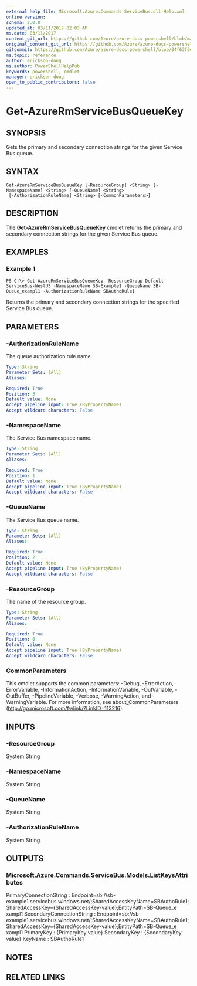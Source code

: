 ```yaml
---
external help file: Microsoft.Azure.Commands.ServiceBus.dll-Help.xml
online version:
schema: 2.0.0
updated_at: 03/11/2017 02:03 AM
ms.date: 03/11/2017
content_git_url: https://github.com/Azure/azure-docs-powershell/blob/master/azureps-cmdlets-docs/ResourceManager/AzureRM.ServiceBus/v0.1.0/Get-AzureRmServiceBusQueueKey.md
original_content_git_url: https://github.com/Azure/azure-docs-powershell/blob/master/azureps-cmdlets-docs/ResourceManager/AzureRM.ServiceBus/v0.1.0/Get-AzureRmServiceBusQueueKey.md
gitcommit: https://github.com/Azure/azure-docs-powershell/blob/04f63f6e685743ace2c57eb157574e34e8610b1c
ms.topic: reference
author: erickson-doug
ms.author: PowerShellHelpPub
keywords: powershell, cmdlet
manager: erickson-doug
open_to_public_contributors: false
---
```


# Get-AzureRmServiceBusQueueKey

## SYNOPSIS
Gets the primary and secondary connection strings for the given Service Bus queue.

## SYNTAX

```
Get-AzureRmServiceBusQueueKey [-ResourceGroup] <String> [-NamespaceName] <String> [-QueueName] <String>
 [-AuthorizationRuleName] <String> [<CommonParameters>]
```

## DESCRIPTION
The **Get-AzureRmServiceBusQueueKey** cmdlet returns the primary and secondary connection strings for the given Service Bus queue. 

## EXAMPLES

### Example 1
```
PS C:\> Get-AzureRmServiceBusQueueKey -ResourceGroup Default-ServiceBus-WestUS -NamespaceName SB-Example1 -QueueName SB-Queue_exampl1 -AuthorizationRuleName SBAuthoRule1
```

Returns the primary and secondary connection strings for the specified Service Bus queue.

## PARAMETERS

### -AuthorizationRuleName
The queue authorization rule name.

```yaml
Type: String
Parameter Sets: (All)
Aliases: 

Required: True
Position: 3
Default value: None
Accept pipeline input: True (ByPropertyName)
Accept wildcard characters: False
```

### -NamespaceName
The Service Bus namespace name.

```yaml
Type: String
Parameter Sets: (All)
Aliases: 

Required: True
Position: 1
Default value: None
Accept pipeline input: True (ByPropertyName)
Accept wildcard characters: False
```

### -QueueName
The Service Bus queue name.

```yaml
Type: String
Parameter Sets: (All)
Aliases: 

Required: True
Position: 2
Default value: None
Accept pipeline input: True (ByPropertyName)
Accept wildcard characters: False
```

### -ResourceGroup
The name of the resource group.

```yaml
Type: String
Parameter Sets: (All)
Aliases: 

Required: True
Position: 0
Default value: None
Accept pipeline input: True (ByPropertyName)
Accept wildcard characters: False
```

### CommonParameters
This cmdlet supports the common parameters: -Debug, -ErrorAction, -ErrorVariable, -InformationAction, -InformationVariable, -OutVariable, -OutBuffer, -PipelineVariable, -Verbose, -WarningAction, and -WarningVariable. For more information, see about_CommonParameters (http://go.microsoft.com/fwlink/?LinkID=113216).

## INPUTS

### -ResourceGroup
 System.String
 

### -NamespaceName
 System.String
 

### -QueueName
 System.String
 

### -AuthorizationRuleName
 System.String

## OUTPUTS

### Microsoft.Azure.Commands.ServiceBus.Models.ListKeysAttributes
PrimaryConnectionString   : Endpoint=sb://sb-example1.servicebus.windows.net/;SharedAccessKeyName=SBAuthoRule1;SharedAccessKey={SharedAccessKey-value};EntityPath=SB-Queue_e
                            xampl1
SecondaryConnectionString : Endpoint=sb://sb-example1.servicebus.windows.net/;SharedAccessKeyName=SBAuthoRule1;SharedAccessKey={SharedAccessKey-value};EntityPath=SB-Queue_e
                            xampl1
PrimaryKey                : {PrimaryKey value}
SecondaryKey              : {SecondaryKey value}
KeyName                   : SBAuthoRule1

## NOTES

## RELATED LINKS

